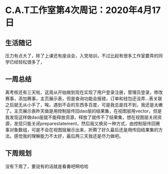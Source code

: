 # C.A.T工作室第4次周记：2020年4月17日

## 生活随记

压力有点大了，除了上课还有座谈会，入党培训，不过比起有很多工作室要弄的同学已经轻松很多了，



## 一周总结

离考核还有三天啦，这周从开始做到现在实现了用户登录注册，管理员登录，修改赛事，添加赛事，主页展示表，但是查询功能会报错，订单和钱包还没弄...表关联之后就无从小手了，唉。遇到不会的东西多百度，可是我总是找不到，我还是太嫩了。主页展示表昨天做是用控制层传回dao层的结果集，在视图层用vector，但是我发现这样做dao层就不能释放资源，释放了就传不了结果集，想在视图层关闭资源，发现只能关闭preparestatement，然后我又换另一种方式，由控制层传回赛事对象数组，可是不会在视图层展示出来，折腾了好久最后还是用传回结果集的方法。感觉我的理解能力不太好，最后两三天我还是尽力做吧。



## 下周规划

没有下周了，要说有的话就是看番吧啊哈哈
